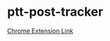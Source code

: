 # ptt-post-tracker

[Chrome Extension Link](https://l.messenger.com/l.php?u=https%3A%2F%2Fchrome.google.com%2Fwebstore%2Fdetail%2Fptt-post-tracker%2Fihcmngdlcfbbafonopkihniggbfopegk%2Frelated&h=ATNuI2MEVueU_5z_S6SJak_g4niUglHOKRJ_hGwvqxXU2Zj2wYyB2XYZ8_1jRZPPmMe4JPUZGpZf7nPzqUVP_aFZq_xSU_1dlmDnF8-DaktzU3NE0b88q4mJH2prOHv4WT68BG-6l1M)
